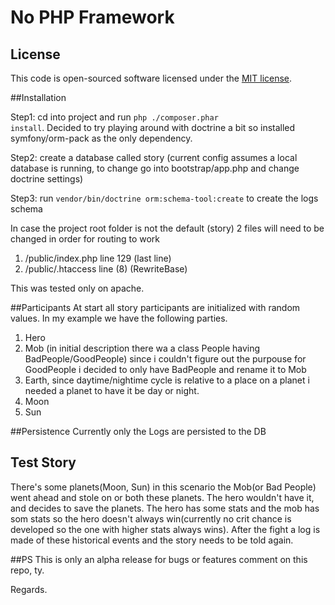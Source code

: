 # No PHP Framework


## License

This code is open-sourced software licensed under the [MIT license](https://opensource.org/licenses/MIT).

##Installation

Step1: cd into project and run <code>php ./composer.phar install</code>. Decided to try playing around with doctrine a bit so 
installed symfony/orm-pack as the only dependency.

Step2: create a database called story (current config assumes a local database is running, to change go into bootstrap/app.php
and change doctrine settings)

Step3: run <code>vendor/bin/doctrine orm:schema-tool:create</code> to create the logs schema

In case the project root folder is not the default (story) 2 files will need to be changed in order for routing to work
1. /public/index.php line 129 (last line)
2. /public/.htaccess line (8) (RewriteBase)

This was tested only on apache.

##Participants
At start all story participants are initialized with random values. In my example we have the following parties.
1. Hero
2. Mob (in initial description there wa a class People having BadPeople/GoodPeople) since i couldn't figure out 
the purpouse for GoodPeople i decided to only have BadPeople and rename it to Mob
3. Earth, since daytime/nightime cycle is relative to a place on a planet i needed a planet to have it be
day or night. 
4. Moon
5. Sun  

##Persistence
Currently only the Logs are persisted to the DB

## Test Story
There's some planets(Moon, Sun) in this scenario the Mob(or Bad People) went ahead and stole on or both these planets.
The hero wouldn't have it, and decides to save the planets. The hero has some stats and the mob has som stats so the 
hero doesn't always win(currently no crit chance is developed so the one with higher stats always wins). After the fight 
a log is made of these historical events and the story needs to be told again.

##PS
This is only an alpha release for bugs or features comment on this repo, ty.

Regards.
